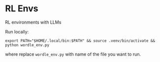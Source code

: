 # RL Envs

RL environments with LLMs

Run locally:

```
export PATH="$HOME/.local/bin:$PATH" && source .venv/bin/activate && python wordle_env.py
```

where replace `wordle_env.py` with name of the file you want to run.
